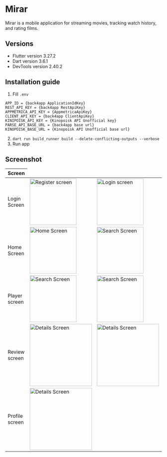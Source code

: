 # Mirar
Mirar is a mobile application for streaming movies, tracking watch history, and rating films.

## Versions
  - Flutter version 3.27.2
  - Dart version 3.6.1
  - DevTools version 2.40.2

## Installation guide

1. Fill `.env`
  ```
  APP_ID = {back4app ApplicationIdKey}
  REST_API_KEY = {back4app RestApiKey}
  APPMETRICA_API_KEY = {AppmetricaApiKey}
  CLIENT_API_KEY = {back4app ClientApiKey}
  KINIPOISK_API_KEY = {Kinopoisk API Unofficial key}
  PARSE_API_BASE_URL = {back4app base url}
  KINOPOISK_BASE_URL = {Kinopoisk API Unofficial base url}
```
2. `dart run build_runner build --delete-conflicting-outputs --verbose`
3. Run app


## Screenshot
<table>
  <thead>
    <tr>
      <th>Screen</th>
    </tr>
  </thead>
  <tbody>
    <tr>
      <td>Login Screen</td>
      <td><img src=https://github.com/user-attachments/assets/cbf175a0-e65a-4456-876f-102adb1704e6 alt="Register screen" width="150"></td>
      <td><img src=https://github.com/user-attachments/assets/ebe27c45-d9d4-4db5-82a2-91ea4a59d6d4 alt="Login screen" width="150"></td>
    </tr>
    <tr>
      <td>Home Screen</td>
      <td><img src=https://github.com/user-attachments/assets/b6c71bcb-c783-453f-8f7d-0f10f36543d8 alt="Home Screen" width="150"></td>
      <td><img src=https://github.com/user-attachments/assets/6892788e-d3eb-492c-b545-f6d98b07b077 alt="Search Screen" width="150"></td>
    </tr>
    <tr>
      <td>Player screen</td>
      <td><img src=https://github.com/user-attachments/assets/06a7c64d-2253-4ff6-88fc-f5bc878c15c0 alt="Search Screen" width="150"></td>
      <td><img src=https://github.com/user-attachments/assets/6a0578e2-7ed4-4c4d-ad54-851cd0fbf43f alt="Search Screen" width="150"></td>
      <td><img src=https://github.com/user-attachments/assets/4dcb4235-f4d4-485b-b5a2-884e6717962f alt="Search Screen" width="150"></td>
    </tr>
    <tr>
      <td>Review screen</td>
      <td><img src=https://github.com/user-attachments/assets/44f2c515-24f2-430b-9314-2005604a98d9 alt="Details Screen" width="200"></td>
      <td><img src=https://github.com/user-attachments/assets/c1e759bb-fce5-4197-b667-10b2a397c706 alt="Details Screen" width="200"></td>
    </tr>
     <tr>
      <td>Profile screen</td>
      <td><img src=https://github.com/user-attachments/assets/ef7bdd7b-1542-424a-80ba-e801c95b9df5 alt="Details Screen" width="200"></td>
    </tr>
  </tbody>
</table>
